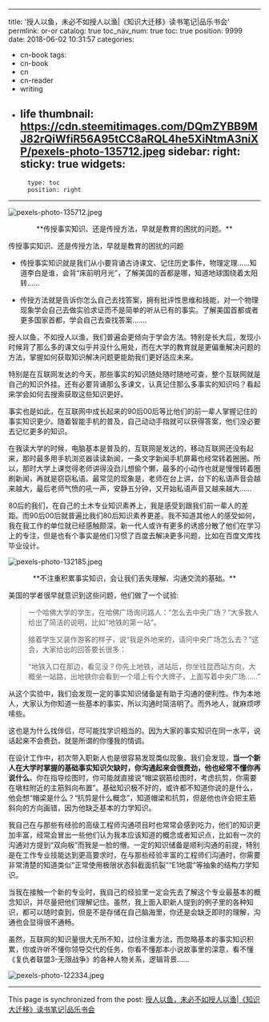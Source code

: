 
---
title: '授人以鱼，未必不如授人以渔|《知识大迁移》读书笔记|品乐书会'
permlink: or-or
catalog: true
toc_nav_num: true
toc: true
position: 9999
date: 2018-06-02 10:31:57
categories:
- cn-book
tags:
- cn-book
- cn
- cn-reader
- writing
- life
thumbnail: https://cdn.steemitimages.com/DQmZYBB9MJ82rQiWfiR56A95tCC8aRQL4he5XiNtmA3niXP/pexels-photo-135712.jpeg
sidebar:
    right:
        sticky: true
widgets:
    -
        type: toc
        position: right
---


![pexels-photo-135712.jpeg](https://cdn.steemitimages.com/DQmZYBB9MJ82rQiWfiR56A95tCC8aRQL4he5XiNtmA3niXP/pexels-photo-135712.jpeg)

<center>**传授事实知识、还是传授方法，早就是教育的困扰的问题。**</center>

传授事实知识、还是传授方法，早就是教育的困扰的问题
* 传授事实知识就是我们从小要背诵古诗课文、记住历史事件，物理定理......知道李白是谁，会背“床前明月光”，了解美国的首都是哪，知道地球围绕着太阳转......

* 传授方法就是告诉你怎么自己去找答案，拥有批评性思维和技能，对一个物理现象学会自己去做实验求证而不是简单的听从已有的事实。了解美国首都或者更多国家首都，学会自己去查找答案.......

授人以鱼，不如授人以渔，我们普遍会更倾向于学会方法。特别是长大后，发现小时候背了那么多的课文似乎并没什么用处，而在大学的教育就是更偏重解决问题的方法，掌握如何获取知识解决问题更能助我们更好适应未来。

特别是在互联网发达的今天，那些事实的知识随处随时随地可查，整个互联网就是自己的知识外挂。还有必要背诵那么多课文，认真记住那么多事实的知识吗？看起来学会如何去搜索获取这些知识更好。

事实也是如此，在互联网中成长起来的90后00后等比他们的前一辈人掌握记住的事实知识更少。随着智能手机的普及，自己动动手指就可以获得答案，他们没必要去记忆更多的知识。

在我读大学的时候，电脑基本是普及的，互联网是发达的，移动互联网还没有起来，那时最多用手机浏览器读读新闻，一条文字新闻手机屏幕也经常转着圈圈。所以，那时大学上课觉得老师讲得没劲儿想偷个懒，最多的小动作也就是慢慢转着圈刷新闻，再就是窃窃私语。最常见的现象是，老师在台上讲，台下的私语声音会越来越大，最后老师气愤的吼一声，安静五分钟，又开始私语声音又越来越大......

80后的我们，在自己的土木专业知识素养上，我是感受到跟我们前一辈人的差距。而90后00后就普遍比我们80后知识素养更差。我不知道其他人的感受如何，我在我工作的单位就已经感触颇深。新一代人或许有更多的诱惑分散了他们在学习上的专注，但是也有个事实是他们习惯了百度去解决更多问题，比如在百度文库找毕业设计。

![pexels-photo-132185.jpeg](https://cdn.steemitimages.com/DQmNzjWDRm6QBdgtJ1a1wAykzsVivTfA4cfdzNh2NQAj1Ej/pexels-photo-132185.jpeg)

<center>**不注重积累事实知识，会让我们丢失理解、沟通交流的基础。**</center>

美国的学者很早就意识到这些问题，他们做了一个试验:

>一个哈佛大学的学生，在哈佛广场询问路人：“怎么去中央广场？”大多数人给出了简洁的说明，比如“地铁的第一站”。
>
>接着学生又装作游客的样子，说“我是外地来的，请问中央广场怎么去？”这会，大家给出的回答要长很多：
>
>“地铁入口在那边，看见没？你先上地铁，进站后，你坐往昆西站方向，大概坐一站路，出地铁你会看到一个墙上有个大牌子，上面写着中央广场......”

从这个实验中，我们会发现一定的事实知识储备是有助于沟通的便利性。作为本地人，大家认为你知道一些基本的事实，所以沟通时简洁明了。而外地人，就麻烦啰嗦些。

这也是为什么找伴侣，尽可能找学识相当的。因为大家的事实知识在同一水平，说话起来不会费劲，就是所谓的你懂我的情调。

在设计工作中，初次带入职新人也是很容易发现类似现象。我们会发现，**当一个新人在大学时掌握的基础事实知识欠缺时，你沟通起来会很费劲，他也经常不懂你再说什么**。你在指导绘图时，你可能就直接说“帽梁钢筋绘图时，考虑抗剪，你需要在墩柱附近的主筋斜向布置”。基础知识极不好的，或许都不知道你说的是什么，他会想“帽梁是什么？“抗剪是什么概念”，知道帽梁和抗剪，但是他也许会把主筋斜向的方向画错，因为他缺乏基本的力学知识。

我自己在与那些有经验的高级工程师沟通项目时也常常会感到吃力，他们的知识更加丰富，经常会冒出一些他们认为我本应该知道的概念或者知识点，比如有一次的沟通对方提到“双向板”而我是一脸的懵。一定的知识储备是顺利沟通的前提，特别是在工作专业技能达到更高要求时，在与那些经验丰富的工程师们沟通时，你需要非常清楚的知道类似“正常使用极限状态斜截面抗裂”“E1地震”等抽象的结构力学知识。

当我在接触一个新的专业时，我自己的经验里一定会先去了解这个专业最基本的概念知识，并尽量把他们理解记住。虽然，我上面入职新人提到的例子里的各种知识，都可以随时查到，但是不是存储在自己脑海里，你还是会缺乏即时的理解，沟通也会显得很不通畅。

虽然，互联网的知识量很大无所不知，过份注重方法，而忽略基本的事实知识积累，你或许听不懂你领导交代的任务，你看不懂那本小说故事里的深意，看不懂《复仇者联盟3-无限战争》的各种人物关系，逻辑背景......

![pexels-photo-122334.jpeg](https://cdn.steemitimages.com/DQmQwAXrmkRMNdtf2mjc8sWqqF5vQq7MRJsrLTKGzDVyvKP/pexels-photo-122334.jpeg)

- - -

This page is synchronized from the post: [授人以鱼，未必不如授人以渔|《知识大迁移》读书笔记|品乐书会](https://steemit.com/@yellowbird/or-or)
